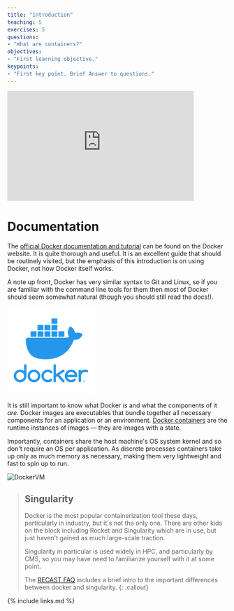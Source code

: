 ```yaml
---
title: "Introduction"
teaching: 5
exercises: 5
questions:
- "What are containers?"
objectives:
- "First learning objective."
keypoints:
- "First key point. Brief Answer to questions."
---
```

<iframe width="427" height="251" src="https://www.youtube.com/embed/Qr42pEtio-Q?list=PLKZ9c4ONm-VnqD5oN2_8tXO0Yb1H_s0sj" frameborder="0" allow="accelerometer; autoplay; encrypted-media; gyroscope; picture-in-picture" allowfullscreen></iframe>

# Documentation

The [official Docker documentation and tutorial][docker-tutorial] can be found on the
Docker website.
It is quite thorough and useful.
It is an excellent guide that should be routinely visited, but the emphasis of this
introduction is on using Docker, not how Docker itself works.

A note up front, Docker has very similar syntax to Git and Linux, so if you are familiar
with the command line tools for them then most of Docker should seem somewhat natural
(though you should still read the docs!).

<img src="../fig/Docker_logo.png" width="200" alt="Docker logo" />

It is still important to know what Docker _is_ and what the components of it _are_.
Docker images are executables that bundle together all necessary components for an
application or an environment.
[Docker containers][docker-containers] are the runtime instances of images &mdash; they
are images with a state.

Importantly, containers share the host machine's OS system kernel and so don't require an
OS per application.
As discrete processes containers take up only as much memory as necessary, making them
very lightweight and fast to spin up to run.

<img src="../fig/DockerVM.png" alt="DockerVM" style="width:800px">

> ## Singularity
> Docker is the most popular containerization tool these days, particularly in industry, but it's not the only one. There are other kids on the block including Rocket and Singularity which are in use, but just haven't gained as much large-scale traction.
>
> Singularity in particular is used widely in HPC, and particularly by CMS, so you may have need to familiarize yourself with it at some point.
>
> The [RECAST FAQ](https://recast-docs.web.cern.ch/recast-docs/faq/#q-how-are-docker-and-singularity-different) includes a brief intro to the important differences between docker and singularity.
{: .callout}

[docker-tutorial]: https://docs.docker.com/get-started
[docker-containers]: https://www.docker.com/resources/what-container

{% include links.md %}
